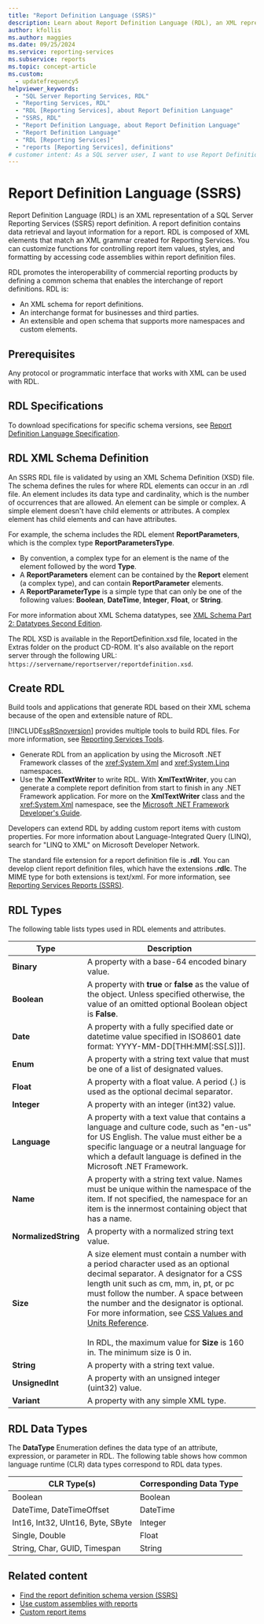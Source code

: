 ```yaml
---
title: "Report Definition Language (SSRS)"
description: Learn about Report Definition Language (RDL), an XML representation of a SQL Server Reporting Services report definition.
author: kfollis
ms.author: maggies
ms.date: 09/25/2024
ms.service: reporting-services
ms.subservice: reports
ms.topic: concept-article
ms.custom:
  - updatefrequency5
helpviewer_keywords:
  - "SQL Server Reporting Services, RDL"
  - "Reporting Services, RDL"
  - "RDL [Reporting Services], about Report Definition Language"
  - "SSRS, RDL"
  - "Report Definition Language, about Report Definition Language"
  - "Report Definition Language"
  - "RDL [Reporting Services]"
  - "reports [Reporting Services], definitions"
# customer intent: As a SQL server user, I want to use Report Definition Language so that I can customize functions by accessing code assemblies within report definition files.
---
```

# Report Definition Language (SSRS)

Report Definition Language (RDL) is an XML representation of a SQL Server Reporting Services (SSRS) report definition. A report definition contains data retrieval and layout information for a report. RDL is composed of XML elements that match an XML grammar created for Reporting Services. You can customize functions for controlling report item values, styles, and formatting by accessing code assemblies within report definition files.

RDL promotes the interoperability of commercial reporting products by defining a common schema that enables the interchange of report definitions. RDL is:

- An XML schema for report definitions.
- An interchange format for businesses and third parties.
- An extensible and open schema that supports more namespaces and custom elements.

## Prerequisites

Any protocol or programmatic interface that works with XML can be used with RDL.

## <a name="bkmk_RDL_Specifications"></a> RDL Specifications

To download specifications for specific schema versions, see [Report Definition Language Specification](/openspecs/sql_server_protocols/ms-rdl/53287204-7cd0-4bc9-a5cd-d42a5925dca1).

## <a name="bkmk_RDL_XML_Schema_Definition"></a> RDL XML Schema Definition

An SSRS RDL file is validated by using an XML Schema Definition (XSD) file. The schema defines the rules for where RDL elements can occur in an .rdl file. An element includes its data type and cardinality, which is the number of occurrences that are allowed. An element can be simple or complex. A simple element doesn't have child elements or attributes. A complex element has child elements and can have attributes.

For example, the schema includes the RDL element **ReportParameters**, which is the complex type **ReportParametersType**.

- By convention, a complex type for an element is the name of the element followed by the word **Type**.
- A **ReportParameters** element can be contained by the **Report** element (a complex type), and can contain **ReportParameter** elements.
- A **ReportParameterType** is a simple type that can only be one of the following values: **Boolean**, **DateTime**, **Integer**, **Float**, or **String**.

For more information about XML Schema datatypes, see [XML Schema Part 2: Datatypes Second Edition](https://go.microsoft.com/fwlink/?linkid=4871).

The RDL XSD is available in the ReportDefinition.xsd file, located in the Extras folder on the product CD-ROM. It's also available on the report server through the following URL: `https://servername/reportserver/reportdefinition.xsd`.

## <a name="bkmk_Creating_RDL"></a> Create RDL

Build tools and applications that generate RDL based on their XML schema because of the open and extensible nature of RDL.

[!INCLUDE[ssRSnoversion](../../includes/ssrsnoversion-md.md)] provides multiple tools to build RDL files. For more information, see [Reporting Services Tools](../../reporting-services/tools/reporting-services-tools.md).

- Generate RDL from an application by using the Microsoft .NET Framework classes of the <xref:System.Xml> and <xref:System.Linq> namespaces.
- Use the **XmlTextWriter** to write RDL. With **XmlTextWriter**, you can generate a complete report definition from start to finish in any .NET Framework application. For more on the **XmlTextWriter** class and the <xref:System.Xml> namespace, see the [Microsoft .NET Framework Developer's Guide](/dotnet/framework/development-guide). 

Developers can extend RDL by adding custom report items with custom properties. For more information about Language-Integrated Query (LINQ), search for "LINQ to XML" on Microsoft Developer Network.

The standard file extension for a report definition file is **.rdl**. You can develop client report definition files, which have the extensions **.rdlc**. The MIME type for both extensions is text/xml. For more information, see [Reporting Services Reports &#40;SSRS&#41;](../../reporting-services/reports/reporting-services-reports-ssrs.md).

## <a name="bkmk_RDL_Types"></a> RDL Types

The following table lists types used in RDL elements and attributes.

|Type|Description|
|----------|-----------------|
|**Binary**|A property with a base-64 encoded binary value.|
|**Boolean**|A property with **true** or **false** as the value of the object. Unless specified otherwise, the value of an omitted optional Boolean object is **False**.|
|**Date**|A property with a fully specified date or datetime value specified in ISO8601 date format: YYYY-MM-DD[THH:MM[:SS[.S]]].|
|**Enum**|A property with a string text value that must be one of a list of designated values.|
|**Float**|A property with a float value. A period (.) is used as the optional decimal separator.|
|**Integer**|A property with an integer (int32) value.|
|**Language**|A property with a text value that contains a language and culture code, such as "en-us" for US English. The value must either be a specific language or a neutral language for which a default language is defined in the Microsoft .NET Framework.|
|**Name**|A property with a string text value. Names must be unique within the namespace of the item. If not specified, the namespace for an item is the innermost containing object that has a name.|
|**NormalizedString**|A property with a normalized string text value.|
|**Size**|A size element must contain a number with a period character used as an optional decimal separator. A designator for a CSS length unit such as cm, mm, in, pt, or pc must follow the number. A space between the number and the designator is optional. For more information, see [CSS Values and Units Reference](/previous-versions//ms537660(v=vs.85)).<br /><br /> In RDL, the maximum value for **Size** is 160 in. The minimum size is 0 in.|
|**String**|A property with a string text value.|
|**UnsignedInt**|A property with an unsigned integer (uint32) value.|
|**Variant**|A property with any simple XML type.|

## <a name="bkmk_RDL_Data_Types"></a> RDL Data Types

The **DataType** Enumeration defines the data type of an attribute, expression, or parameter in RDL. The following table shows how common language runtime (CLR) data types correspond to RDL data types.

|**CLR Type(s)**|**Corresponding Data Type**|
|-----------------------|---------------------------------|
|Boolean|Boolean|
|DateTime, DateTimeOffset|DateTime|
|Int16, Int32, UInt16, Byte, SByte|Integer|
|Single, Double|Float|
|String, Char, GUID, Timespan|String|

## Related content

- [Find the report definition schema version &#40;SSRS&#41;](../../reporting-services/reports/find-the-report-definition-schema-version-ssrs.md)
- [Use custom assemblies with reports](../../reporting-services/custom-assemblies/using-custom-assemblies-with-reports.md)
- [Custom report items](../../reporting-services/custom-report-items/custom-report-items.md)
